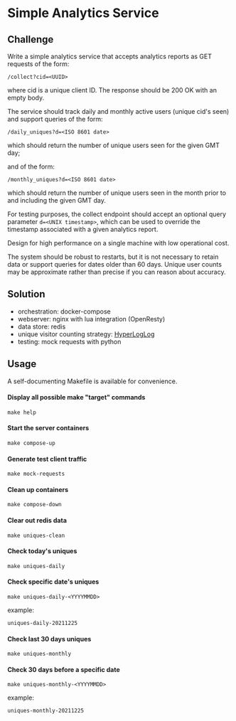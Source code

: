 # Simple Analytics Service

## Challenge

Write a simple analytics service that accepts analytics reports as
GET requests of the form:

```
/collect?cid=<UUID>
```

where cid is a unique client ID. The response should be 200 OK with
an empty body.

The service should track daily and monthly active users (unique
cid's seen) and support queries of the form:

```
/daily_uniques?d=<ISO 8601 date>
```

which should return the number of unique users seen for the given GMT day;

and of the form:

```
/monthly_uniques?d=<ISO 8601 date>
```

which should return the number of unique users seen in the month
prior to and including the given GMT day. 

For testing purposes, the collect endpoint should accept an optional
query parameter `d=<UNIX timestamp>`, which can be used to override
the timestamp associated with a given analytics report.

Design for high performance on a single machine with low operational cost.

The system should be robust to restarts, but it is not necessary
to retain data or support queries for dates older than 60 days.
Unique user counts may be approximate rather than precise if you
can reason about accuracy. 


## Solution
* orchestration: docker-compose
* webserver: nginx with lua integration (OpenResty)
* data store: redis
* unique visitor counting strategy: [HyperLogLog](https://en.wikipedia.org/wiki/HyperLogLog)
* testing: mock requests with python

## Usage
A self-documenting Makefile is available for convenience.

#### Display all possible make "target" commands
```
make help
```

#### Start the server containers
```
make compose-up
```

#### Generate test client traffic
```
make mock-requests
```

#### Clean up containers
```
make compose-down
```

#### Clear out redis data
```
make uniques-clean
```

#### Check today's uniques
```
make uniques-daily        
```

#### Check specific date's uniques
```
make uniques-daily-<YYYYMMDD>
```

example:
```
uniques-daily-20211225
```

#### Check last 30 days uniques
```
make uniques-monthly
```

#### Check 30 days before a specific date
```
make uniques-monthly-<YYYYMMDD>
```

example:
```
uniques-monthly-20211225
```
